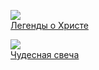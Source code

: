 ![](/books/child_prose/Сельма%20Лагерлёф/Легенды%20о%20Христе.jpg)  
[Легенды о Христе](/books/child_prose/Сельма%20Лагерлёф/Легенды%20о%20Христе)

![](/books/child_prose/Сельма%20Лагерлёф/Чудесная%20свеча.jpg)  
[Чудесная свеча](/books/child_prose/Сельма%20Лагерлёф/Чудесная%20свеча)
